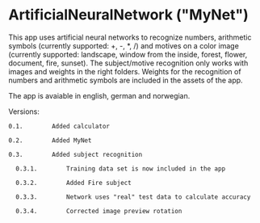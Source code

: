# ArtificialNeuralNetwork ("MyNet")

This app uses artificial neural networks to recognize numbers, arithmetic symbols (currently supported: +, -, *, /) and motives on a color image (currently supported: landscape, window from the inside, forest, flower, document, fire, sunset).
The subject/motive recognition only works with images and weights in the right folders. Weights for the recognition of numbers and arithmetic symbols are included in the assets of the app.

The app is avaiable in english, german and norwegian.

Versions:

    0.1.		Added calculator

    0.2.		Added MyNet

    0.3.		Added subject recognition
    
      0.3.1.        Training data set is now included in the app

      0.3.2.		Added Fire subject

      0.3.3.		Network uses "real" test data to calculate accuracy

      0.3.4.		Corrected image preview rotation

